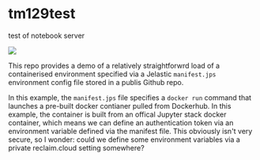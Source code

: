 # tm129test
test of notebook  server

[![](http://img.shields.io/static/v1?label=Reclaim&message=launch&color=blue)](https://app.my.reclaim.cloud/?jps=https://github.com/ousefulReclaimed/tm129test/blob/master/manifest.jps)

This repo provides a demo of a relatively straightforwrd load of a containerised environment specified via a Jelastic `manifest.jps` environment config file stored in a publis Github repo.

In this example, the `manifest.jps` file specifies a `docker run` command that launches a pre-built docker contianer pulled from Dockerhub. In this example, the container is built from an offical Jupyter stack docker container, which means we can define an authentication token via an environment variable defined via the manifest file. This obviously isn't very secure, so I wonder: could we define some environment variables via a private reclaim.cloud setting somewhere?
